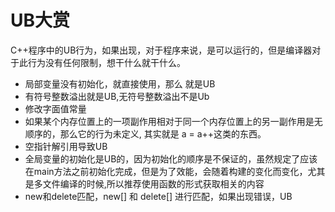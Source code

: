 # UB大赏

C++程序中的UB行为，如果出现，对于程序来说，是可以运行的，但是编译器对于此行为没有任何限制，想干什么就干什么。

- 局部变量没有初始化，就直接使用，那么 就是UB
- 有符号整数溢出就是UB,无符号整数溢出不是Ub
- 修改字面值常量
- 如果某个内存位置上的一项副作用相对于同一个内存位置上的另一副作用是无顺序的，那么它的行为未定义, 其实就是 a = a++这类的东西。
- 空指针解引用导致UB
- 全局变量的初始化是UB的，因为初始化的顺序是不保证的，虽然规定了应该在main方法之前初始化完成，但是为了效能，会随着构建的变化而变化，尤其是多文件编译的时候,所以推荐使用函数的形式获取相关的内容
- new和delete匹配，new[] 和 delete[] 进行匹配，如果出现错误，UB
